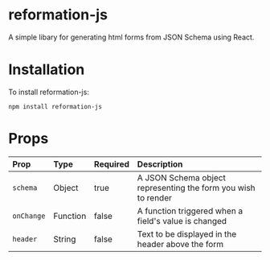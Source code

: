 # reformation-js
A simple libary for generating html forms from JSON Schema using React.

# Installation
To install reformation-js:
```
npm install reformation-js
```

# Props

| Prop | Type | Required | Description |
| :--- | :--- | :--- | :--- |
| `schema` | Object | true | A JSON Schema object representing the form you wish to render |
| `onChange` | Function | false | A function triggered when a field's value is changed |
| `header` | String | false | Text to be displayed in the header above the form |
